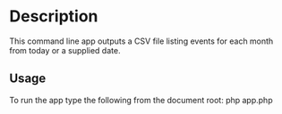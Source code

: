 # Description
This command line app outputs a CSV file listing events for each month from today or a supplied date.

## Usage
To run the app type the following from the document root:
	php app.php